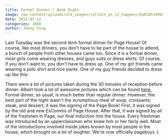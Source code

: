 ```yaml
---
title: Formal Dinner / Book Night
image: /wp-content/uploads/old_images/caltech_as_it_happens/6a0105349b8251970b014e5fbc4d5f970c.jpg
date: 2011-03-12
categories: 1098
author: Jenny Yung
---
```


Last Tuesday was the second term formal dinner for Page House! Of course, like most dinners, you don't have to be part of the house to attend, a bunch of people from other houses came too. Since it is a formal dinner, most girls come wearing dresses, and guys suits or dress shirts. Of course, if you don't want to, you don't have to dress up. One of my girl friends came wearing a polo shirt and nice pants. One of my guy friends decided to dress up like this:

There were a lot of pictures taken during the 30 minutes of reception before dinner. Albert took a lot of awesome pictures which can be found [here.](https://saharacremona.smugmug.com/Caltech-1/Page/Winter-Formal-Dinner/16036143_Kjq8m#1203404038_Zhfdq)
Formal dinner, as usual, is much better than regular dinner. However, the best part of the night wasn't the scrumptious meal of soup, croissants, steak, and dessert, it was the signing of the Page Book! First, it was signed by the old and new ExComms of Page House. After that, it was signed by all of the freshmen in Page, our final induction into the house. Every freshman was introduced by an upperclassman who knew him or her fairly well. Most of the introductions involved inside jokes known by most people in the house, which brought on a lot of laughter. We're now officially pageboys :)
 
